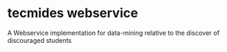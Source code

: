 # tecmides webservice
A Webservice implementation for data-mining relative to the discover of discouraged students
